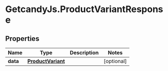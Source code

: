 # GetcandyJs.ProductVariantResponse

## Properties

Name | Type | Description | Notes
------------ | ------------- | ------------- | -------------
**data** | [**ProductVariant**](ProductVariant.md) |  | [optional] 


